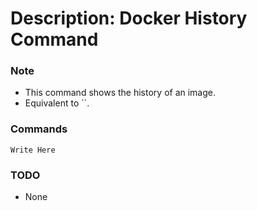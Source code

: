 # Description: Docker History Command

### Note
* This command shows the history of an image.
* Equivalent to ``.

### Commands
```
Write Here
```

### TODO
* None
